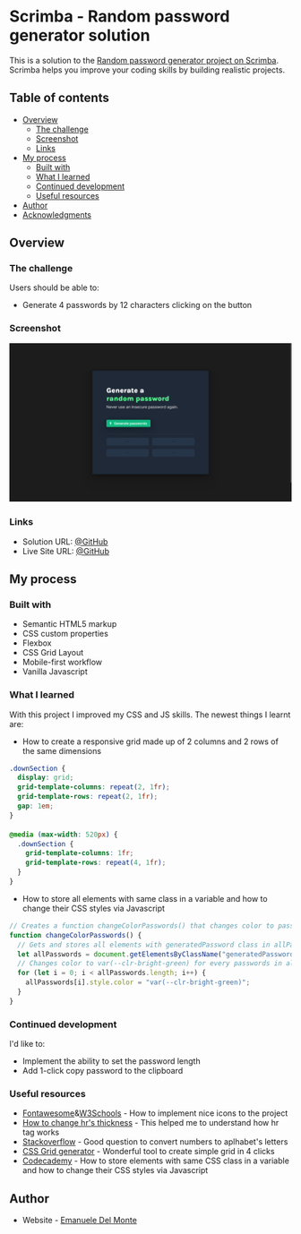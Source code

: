 # Scrimba - Random password generator solution

This is a solution to the [Random password generator project on Scrimba](https://scrimba.com/learn/learnjavascript/). Scrimba helps you improve your coding skills by building realistic projects.

## Table of contents

- [Overview](#overview)
  - [The challenge](#the-challenge)
  - [Screenshot](#screenshot)
  - [Links](#links)
- [My process](#my-process)
  - [Built with](#built-with)
  - [What I learned](#what-i-learned)
  - [Continued development](#continued-development)
  - [Useful resources](#useful-resources)
- [Author](#author)
- [Acknowledgments](#acknowledgments)

## Overview

### The challenge

Users should be able to:

- Generate 4 passwords by 12 characters clicking on the button

### Screenshot

![screenshot](./screenshots/screenshot.png)

### Links

- Solution URL: [@GitHub](https://github.com/xdelmo/random-password-generator)
- Live Site URL: [@GitHub](https://htmlpreview.github.io/?https://github.com/xdelmo/random-password-generator/blob/master/index.html)

## My process

### Built with

- Semantic HTML5 markup
- CSS custom properties
- Flexbox
- CSS Grid Layout
- Mobile-first workflow
- Vanilla Javascript

### What I learned

With this project I improved my CSS and JS skills. The newest things I learnt are:

- How to create a responsive grid made up of 2 columns and 2 rows of the same dimensions

```css
.downSection {
  display: grid;
  grid-template-columns: repeat(2, 1fr);
  grid-template-rows: repeat(2, 1fr);
  gap: 1em;
}

@media (max-width: 520px) {
  .downSection {
    grid-template-columns: 1fr;
    grid-template-rows: repeat(4, 1fr);
  }
}
```

- How to store all elements with same class in a variable and how to change their CSS styles via Javascript

```js
// Creates a function changeColorPasswords() that changes color to passwords
function changeColorPasswords() {
  // Gets and stores all elements with generatedPassword class in allPassword variable
  let allPasswords = document.getElementsByClassName("generatedPassword");
  // Changes color to var(--clr-bright-green) for every passwords in allPasswords
  for (let i = 0; i < allPasswords.length; i++) {
    allPasswords[i].style.color = "var(--clr-bright-green)";
  }
}
```

### Continued development

I'd like to:

- Implement the ability to set the password length
- Add 1-click copy password to the clipboard

### Useful resources

- [Fontawesome](https://fontawesome.com/v4/)&[W3Schools](https://www.w3schools.com/icons/tryit.asp?filename=tryicons_fa-flash) - How to implement nice icons to the project
- [How to change hr's thickness](https://stackoverflow.com/questions/4151743/how-can-i-change-the-thickness-of-my-hr-tag) - This helped me to understand how hr tag works
- [Stackoverflow](https://stackoverflow.com/questions/44573859/a-loop-to-create-the-alphabet-using-javascrip) - Good question to convert numbers to aplhabet's letters
- [CSS Grid generator](https://cssgrid-generator.netlify.app/) - Wonderful tool to create simple grid in 4 clicks
- [Codecademy](https://discuss.codecademy.com/t/changing-background-color-with-class/385183) - How to store elements with same CSS class in a variable and how to change their CSS styles via Javascript

## Author

- Website - [Emanuele Del Monte](https://www.emanueledelmonte.it)
